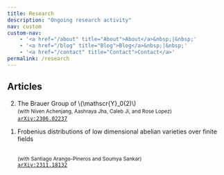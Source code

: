 ```yaml
---
title: Research
description: "Ongoing research activity"
nav: custom
custom-nav: 
    - '<a href="/about" title="About">About</a>&nbsp;|&nbsp;'
    - '<a href="/blog" title="Blog">Blog</a>&nbsp;|&nbsp;'
    - '<a href="/contact" title="Contact">Contact</a>'
permalink: /research
---
```


<script
  src="https://cdn.mathjax.org/mathjax/latest/MathJax.js?config=TeX-AMS-MML_HTMLorMML"
  type="text/javascript">
</script>

## Articles
<ol reversed>
<li> The Brauer Group of \(\mathscr{Y}_0(2)\)<br>
    <small>(with Niven Achenjang, Aashraya Jha, Caleb Ji, and Rose Lopez) </small><br>
    <a href="https://arxiv.org/abs/2306.02237"><code>arXiv:2306.02237</code></a> </li>

<li> <p style="font-size:14px">Frobenius distributions of low dimensional abelian varieties over finite fields</p><br>
    <small>(with Santiago Arango-Pineros and Soumya Sankar)</small><br>
    <a href="https://arxiv.org/abs/2311.18132"><code>arXiv:2311.18132</code></a> </li>
</ol>